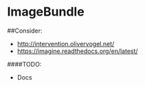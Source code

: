 ImageBundle
===========

##Consider: 

- http://intervention.olivervogel.net/
- https://imagine.readthedocs.org/en/latest/

####TODO: 

- Docs
